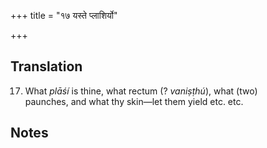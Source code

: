 +++
title = "१७ यस्ते प्लाशिर्यो"

+++
## Translation
17. What *plāśí* is thine, what rectum (? *vaniṣṭhú*), what (two)  
paunches, and what thy skin—let them yield etc. etc.

## Notes

